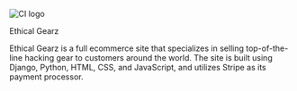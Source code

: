 ![CI logo](https://codeinstitute.s3.amazonaws.com/fullstack/ci_logo_small.png)

Ethical Gearz

Ethical Gearz is a full ecommerce site that specializes in selling top-of-the-line hacking gear to customers around the world. The site is built using Django, Python, HTML, CSS, and JavaScript, and utilizes Stripe as its payment processor.

